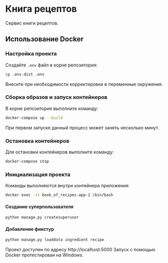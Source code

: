 # Книга рецептов

Сервис книги рецептов.

## Использование Docker

### Настройка проекта

Создайте `.env` файл в корне репозитория:

```bash
cp .env.dist .env
```

Внесите при необходимости корректировки в переменные окружения.

### Сборка образов и запуск контейнеров

В корне репозитория выполните команду:

```bash
docker-compose up --build
```

При первом запуске данный процесс может занять несколько минут.

### Остановка контейнеров

Для остановки контейнеров выполните команду:

```bash
docker-compose stop
```

### Инициализация проекта

Команды выполняются внутри контейнера приложения:

```bash
docker exec -it book_of_recipes-app-1 /bin/bash
```


#### Создание суперпользователя

```bash
python manage.py createsuperuser
```

#### Добавление фикстур

```bash
python manage.py loaddata ingredient recipe
```

Проект доступен по адресу http://localhost:5000
Запуск с помощью Docker протестирован на Windows.
